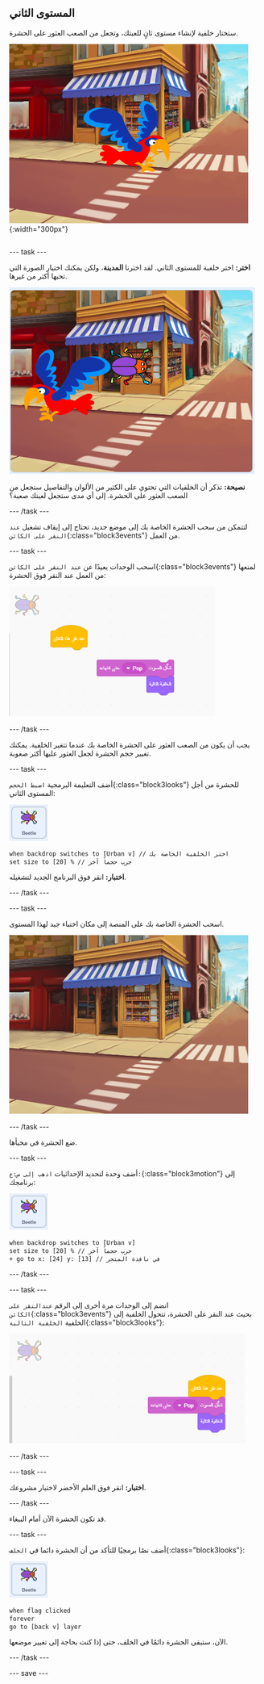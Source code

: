## المستوى الثاني

<div style="display: flex; flex-wrap: wrap">
<div style="flex-basis: 200px; flex-grow: 1; margin-right: 15px;">
ستختار خلفية لإنشاء مستوى ثانٍ للعبتك، وتجعل من الصعب العثور على الحشرة. 
</div>
<div>

![A street scene with a hidden bug.](images/second-level.png){:width="300px"}

</div>
</div>

--- task ---

**اختر:** اختر خلفية للمستوى الثاني. لقد اخترنا **المدينة**، ولكن يمكنك اختيار الصورة التي تحبها أكثر من غيرها.

![](images/insert-urban-backdrop.png)

**نصيحة:** تذكر أن الخلفيات التي تحتوي على الكثير من الألوان والتفاصيل ستجعل من الصعب العثور على الحشرة. إلى أي مدى ستجعل لعبتك صعبة؟

--- /task ---

لتتمكن من سحب الحشرة الخاصة بك إلى موضع جديد، تحتاج إلى إيقاف تشغيل `عند النقر على الكائن`{:class="block3events"} من العمل.

--- task ---

اسحب الوحدات بعيدًا عن `عند النقر على الكائن`{:class="block3events"} لمنعها من العمل عند النقر فوق الحشرة:

![](images/breaking-script.png)

--- /task ---

يجب أن يكون من الصعب العثور على الحشرة الخاصة بك عندما تتغير الخلفية. يمكنك تغيير حجم الحشرة لجعل العثور عليها أكثر صعوبة.

--- task ---

أضف التعليمة البرمجية `اضبط الحجم`{:class="block3looks"} للحشرة من أجل المستوى الثاني:

![كائن الحشرة.](images/bug-sprite.png)

```blocks3
when backdrop switches to [Urban v] // اختر الخلفية الخاصة بك
set size to [20] % // جرب حجماً آخر 
```

**اختبار:** انقر فوق البرنامج الجديد لتشغيله.

--- /task ---

--- task ---

اسحب الحشرة الخاصة بك على المنصة إلى مكان اختباء جيد لهذا المستوى.

![الحشرة المخبأة في نافذة المتجر في منتصف الخلفية.](images/hidden-urban-backdrop.png)

--- /task ---

ضع الحشرة في مخبأها.

--- task ---

أضف وحدة لتحديد الإحداثيات `اذهب إلى س:ع:`{:class="block3motion"} إلى برنامجك:

![كائن الحشرة.](images/bug-sprite.png)

```blocks3
when backdrop switches to [Urban v]
set size to [20] % // جرب حجماً آخر 
+ go to x: [24] y: [13] // في نافذة المتجر
```

--- /task ---

--- task ---

انضم إلى الوحدات مرة أخرى إلى الرقم `عندالنقر على الكائن`{:class="block3events"} بحيث عند النقر على الحشرة، تتحول الخلفية إلى الخلفية `الخلفية التالية`{:class="block3looks"}:

![](images/fixed-script.png)

--- /task ---

--- task ---

**اختبار:** انقر فوق العلم الأخضر لاختبار مشروعك.

--- /task ---

قد تكون الحشرة الآن أمام الببغاء.

--- task ---

أضف نصًا برمجيًا للتأكد من أن الحشرة دائما في `الخلف`{:class="block3looks"}:

![كائن الحشرة.](images/bug-sprite.png)

```blocks3
when flag clicked
forever
go to [back v] layer
```

الآن، ستبقى الحشرة دائمًا في الخلف، حتى إذا كنت بحاجة إلى تغيير موضعها.

--- /task ---

--- save ---

